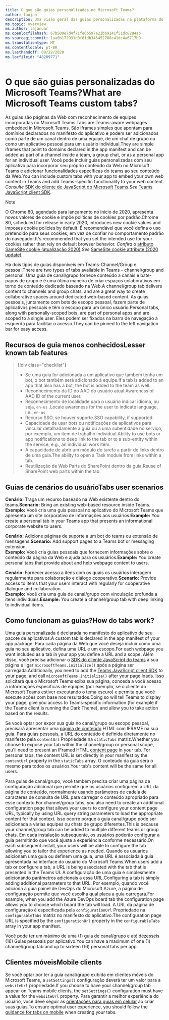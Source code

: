 ```yaml
---
title: O que são guias personalizadas no Microsoft Teams?
author: laujan
description: Uma visão geral das guias personalizadas na plataforma do teams
ms.topic: overview
ms.author: lajanuar
ms.openlocfilehash: 67b509e7d4f71fe6b597a22bb9141f51dc8284ab
ms.sourcegitcommit: 1aa0b172931d0f81db346452788c41dc4a6717b9
ms.translationtype: MT
ms.contentlocale: pt-BR
ms.lasthandoff: 09/22/2020
ms.locfileid: "48209771"
---
```

# <a name="what-are-microsoft-teams-custom-tabs"></a><span data-ttu-id="64fc9-103">O que são guias personalizadas do Microsoft Teams?</span><span class="sxs-lookup"><span data-stu-id="64fc9-103">What are Microsoft Teams custom tabs?</span></span>

<span data-ttu-id="64fc9-104">As guias são páginas da Web com reconhecimento de equipes incorporadas no Microsoft Teams.</span><span class="sxs-lookup"><span data-stu-id="64fc9-104">Tabs are Teams-aware webpages embedded in Microsoft Teams.</span></span> <span data-ttu-id="64fc9-105">São iframes simples que apontam para domínios declarados no manifesto do aplicativo e podem ser adicionados como parte de um canal dentro de uma equipe, de um chat de grupo ou como um aplicativo pessoal para um usuário individual.</span><span class="sxs-lookup"><span data-stu-id="64fc9-105">They are simple iframes that point to domains declared in the app manifest and can be added as part of a channel inside a team, a group chat, or as a personal app for an individual user.</span></span> <span data-ttu-id="64fc9-106">Você pode incluir guias personalizadas com seu aplicativo para incorporar seu próprio conteúdo da Web no Microsoft Teams e adicionar funcionalidades específicas do teams ao seu conteúdo da Web.</span><span class="sxs-lookup"><span data-stu-id="64fc9-106">You can include custom tabs with your app to embed your own web content in Teams and add Teams-specific functionality to your web content.</span></span> <span data-ttu-id="64fc9-107">*Consulte* [SDK do cliente de JavaScript do Microsoft Teams](/javascript/api/overview/msteams-client).</span><span class="sxs-lookup"><span data-stu-id="64fc9-107">*See* [Teams JavaScript client SDK](/javascript/api/overview/msteams-client).</span></span>

> [!NOTE]
> <span data-ttu-id="64fc9-108">O Chrome 80, agendado para lançamento no início de 2020, apresenta novos valores de cookie e impõe políticas de cookies por padrão.</span><span class="sxs-lookup"><span data-stu-id="64fc9-108">Chrome 80, scheduled for release in early 2020, introduces new cookie values and imposes cookie policies by default.</span></span> <span data-ttu-id="64fc9-109">É recomendável que você defina o uso pretendido para seus cookies, em vez de confiar no comportamento padrão do navegador.</span><span class="sxs-lookup"><span data-stu-id="64fc9-109">It's recommended that you set the intended use for your cookies rather than rely on default browser behavior.</span></span> <span data-ttu-id="64fc9-110">*Confira* o [atributo SameSite cookie (atualização 2020)](../resources/samesite-cookie-update.md).</span><span class="sxs-lookup"><span data-stu-id="64fc9-110">*See* [SameSite cookie attribute (2020 update)](../resources/samesite-cookie-update.md).</span></span>

<span data-ttu-id="64fc9-111">Há dois tipos de guias disponíveis em Teams-Channel/Group e pessoal.</span><span class="sxs-lookup"><span data-stu-id="64fc9-111">There are two types of tabs available in Teams - channel/group and personal.</span></span> <span data-ttu-id="64fc9-112">Uma guia de canal/grupo fornece conteúdo a canais e bate-papos de grupo e é uma ótima maneira de criar espaços colaborativos em torno de conteúdo dedicado baseado na Web.</span><span class="sxs-lookup"><span data-stu-id="64fc9-112">A channel/group tab delivers content to channels and group chats, and are a great way to create collaborative spaces around dedicated web-based content.</span></span> <span data-ttu-id="64fc9-113">As guias pessoais, juntamente com bots de escopo pessoal, fazem parte de aplicativos pessoais e têm o escopo para um único usuário.</span><span class="sxs-lookup"><span data-stu-id="64fc9-113">Personal tabs, along with personally-scoped bots, are part of personal apps and are scoped to a single user.</span></span> <span data-ttu-id="64fc9-114">Eles podem ser fixados na barra de navegação à esquerda para facilitar o acesso.</span><span class="sxs-lookup"><span data-stu-id="64fc9-114">They can be pinned to the left navigation bar for easy access.</span></span>

## <a name="lesser-known-tab-features"></a><span data-ttu-id="64fc9-115">Recursos de guia menos conhecidos</span><span class="sxs-lookup"><span data-stu-id="64fc9-115">Lesser known tab features</span></span>

> [!div class="checklist"]
>
> * <span data-ttu-id="64fc9-116">Se uma guia for adicionada a um aplicativo que também tenha um bot, o bot também será adicionado à equipe.</span><span class="sxs-lookup"><span data-stu-id="64fc9-116">If a tab is added to an app that also has a bot, the bot is added to the team as well.</span></span>
> * <span data-ttu-id="64fc9-117">Reconhecimento da ID do AAD do usuário atual.</span><span class="sxs-lookup"><span data-stu-id="64fc9-117">Awareness of AAD ID of the current user.</span></span>
> * <span data-ttu-id="64fc9-118">Reconhecimento de localidade para o usuário indicar idioma, ou seja, `en-us` .</span><span class="sxs-lookup"><span data-stu-id="64fc9-118">Locale awareness for the user to indicate language, i.e., `en-us`.</span></span> 
> * <span data-ttu-id="64fc9-119">Recurso SSO, se houver suporte.</span><span class="sxs-lookup"><span data-stu-id="64fc9-119">SSO capability, if supported.</span></span>
> * <span data-ttu-id="64fc9-120">Capacidade de usar bots ou notificações de aplicativos para vincular detalhadamente à guia ou a uma subentidade no serviço, por exemplo, um item de trabalho individual.</span><span class="sxs-lookup"><span data-stu-id="64fc9-120">Ability to use bots or app notifications to deep link to the tab or to a sub-entity within the service, e.g., an individual work item.</span></span>
> * <span data-ttu-id="64fc9-121">A capacidade de abrir um módulo de tarefa a partir de links dentro de uma guia.</span><span class="sxs-lookup"><span data-stu-id="64fc9-121">The ability to open a Task module from links within a tab.</span></span>
> * <span data-ttu-id="64fc9-122">Reutilização de Web Parts do SharePoint dentro da guia.</span><span class="sxs-lookup"><span data-stu-id="64fc9-122">Reuse of SharePoint web parts within the tab.</span></span>

## <a name="tabs-user-scenarios"></a><span data-ttu-id="64fc9-123">Guias de cenários do usuário</span><span class="sxs-lookup"><span data-stu-id="64fc9-123">Tabs user scenarios</span></span>

<span data-ttu-id="64fc9-124">**Cenário:** Traga um recurso baseado na Web existente dentro do teams.</span><span class="sxs-lookup"><span data-stu-id="64fc9-124">**Scenario:** Bring an existing web-based resource inside Teams.</span></span> \
<span data-ttu-id="64fc9-125">**Exemplo:** Você cria uma guia pessoal no aplicativo do Microsoft Teams que apresenta um site corporativo de informações aos usuários.</span><span class="sxs-lookup"><span data-stu-id="64fc9-125">**Example:** You create a personal tab in your Teams app that presents an informational corporate website to users.</span></span>

<span data-ttu-id="64fc9-126">**Cenário:** Adicione páginas de suporte a um bot do teams ou extensão de mensagens.</span><span class="sxs-lookup"><span data-stu-id="64fc9-126">**Scenario:** Add support pages to a Teams bot or messaging extension.</span></span> \
<span data-ttu-id="64fc9-127">**Exemplo:** Você cria guias pessoais que fornecem informações sobre o conteúdo da página da Web e ajuda para os usuários.</span><span class="sxs-lookup"><span data-stu-id="64fc9-127">**Example:** You create personal tabs that provide about and help webpage content to users.</span></span>

<span data-ttu-id="64fc9-128">**Cenário:** Fornecer acesso a itens com os quais os usuários interagem regularmente para colaboração e diálogo cooperativo.</span><span class="sxs-lookup"><span data-stu-id="64fc9-128">**Scenario:** Provide access to items that your users interact with regularly for cooperative dialogue and collaboration.</span></span> \
<span data-ttu-id="64fc9-129">**Exemplo:** Você cria uma guia de canal/grupo com vinculação profunda a itens individuais.</span><span class="sxs-lookup"><span data-stu-id="64fc9-129">**Example:** You create a channel/group tab with deep linking to individual items.</span></span>

## <a name="how-do-tabs-work"></a><span data-ttu-id="64fc9-130">Como funcionam as guias?</span><span class="sxs-lookup"><span data-stu-id="64fc9-130">How do tabs work?</span></span>

<span data-ttu-id="64fc9-131">Uma guia personalizada é declarada no manifesto do aplicativo de seu pacote de aplicativos.</span><span class="sxs-lookup"><span data-stu-id="64fc9-131">A custom tab is declared in the app manifest of your app package.</span></span> <span data-ttu-id="64fc9-132">Para cada página da Web que você deseja incluir como uma guia no seu aplicativo, defina uma URL e um escopo.</span><span class="sxs-lookup"><span data-stu-id="64fc9-132">For each webpage you want included as a tab in your app you define a URL and a scope.</span></span> <span data-ttu-id="64fc9-133">Além disso, você precisa adicionar o [SDK do cliente JavaScript do teams](/javascript/api/overview/msteams-client) à sua página e ligar `microsoftTeams.initialize()` após a página ser carregada.</span><span class="sxs-lookup"><span data-stu-id="64fc9-133">Additionally, you need to add the [Teams JavaScript client SDK](/javascript/api/overview/msteams-client) to your page, and call `microsoftTeams.initialize()` after your page loads.</span></span> <span data-ttu-id="64fc9-134">Isso solicitará que o Microsoft Teams exiba sua página, conceda a você acesso a informações específicas de equipes (por exemplo, se o cliente do Microsoft Teams estiver executando o tema escuro) e permita que você execute ações com base nos resultados.</span><span class="sxs-lookup"><span data-stu-id="64fc9-134">Doing so will tell Teams to display your page, give you access to Teams-specific information (for example if the Teams client is running the Dark Theme), and allow you to take action based on the results.</span></span>

<span data-ttu-id="64fc9-135">Se você optar por expor sua guia no canal/grupo ou escopo pessoal, precisará apresentar uma [página de conteúdo](~/tabs/how-to/create-tab-pages/content-page.md) HTML com IFRAME na sua guia. Para guias pessoais, a URL do conteúdo é definida diretamente no manifesto pela `contentUrl` Propriedade na `staticTabs` matriz.</span><span class="sxs-lookup"><span data-stu-id="64fc9-135">Whether you choose to expose your tab within the channel/group or personal scope, you'll need to present an IFramed HTML [content page](~/tabs/how-to/create-tab-pages/content-page.md) in your tab. For personal tabs, the content URL is set directly in your manifest by the `contentUrl` property in the `staticTabs` array.</span></span> <span data-ttu-id="64fc9-136">O conteúdo da guia será o mesmo para todos os usuários.</span><span class="sxs-lookup"><span data-stu-id="64fc9-136">Your tab's content will be the same for all users.</span></span>

<span data-ttu-id="64fc9-137">Para guias de canal/grupo, você também precisa criar uma página de configuração adicional que permite que os usuários configurem a URL da página de conteúdo, normalmente usando parâmetros de cadeia de caracteres de consulta de URL para carregar o conteúdo apropriado para esse contexto.</span><span class="sxs-lookup"><span data-stu-id="64fc9-137">For channel/group tabs, you also need to create an additional configuration page that allows your users to configure your content page URL, typically by using URL query string parameters to load the appropriate content for that context.</span></span> <span data-ttu-id="64fc9-138">Isso ocorre porque a guia canal/grupo pode ser adicionada a várias equipes ou chats de grupo diferentes.</span><span class="sxs-lookup"><span data-stu-id="64fc9-138">This is because your channel/group tab can be added to multiple different teams or group chats.</span></span> <span data-ttu-id="64fc9-139">Em cada instalação subsequente, os usuários poderão configurar a guia permitindo que você ajuste a experiência conforme necessário.</span><span class="sxs-lookup"><span data-stu-id="64fc9-139">On each subsequent install, your users will be able to configure the tab allowing you to tailor the experience as needed.</span></span> <span data-ttu-id="64fc9-140">Quando os usuários adicionam uma guia ou definem uma guia, uma URL é associada à guia apresentada na interface do usuário do Microsoft Teams.</span><span class="sxs-lookup"><span data-stu-id="64fc9-140">When users add a tab or configure a tab, a URL is being associated with the tab that is presented in the Teams UI.</span></span> <span data-ttu-id="64fc9-141">A configuração de uma guia é simplesmente adicionando parâmetros adicionais a essa URL.</span><span class="sxs-lookup"><span data-stu-id="64fc9-141">Configuring a tab is simply adding additional parameters to that URL.</span></span> <span data-ttu-id="64fc9-142">Por exemplo, quando você adiciona a guia painel de DevOps do Microsoft Azure, a página de configuração permite que você escolha qual placa a guia carregará.</span><span class="sxs-lookup"><span data-stu-id="64fc9-142">For example, when you add the Azure DevOps board tab the configuration page allows you to choose which board the tab will load.</span></span> <span data-ttu-id="64fc9-143">A URL da página de configuração é especificada pela  `configurationUrl` Propriedade na `configurableTabs` matriz no manifesto do aplicativo.</span><span class="sxs-lookup"><span data-stu-id="64fc9-143">The configuration page URL is specified by the  `configurationUrl` property in the `configurableTabs` array in your app manifest.</span></span>

<span data-ttu-id="64fc9-144">Você pode ter um máximo de uma (1) guia de canal/grupo e até dezesseis (16) Guias pessoais por aplicativo.</span><span class="sxs-lookup"><span data-stu-id="64fc9-144">You can have a maximum of one (1) channel/group tab and up to sixteen (16) personal tabs per app.</span></span>

## <a name="mobile-clients"></a><span data-ttu-id="64fc9-145">Clientes móveis</span><span class="sxs-lookup"><span data-stu-id="64fc9-145">Mobile clients</span></span>

<span data-ttu-id="64fc9-146">Se você optar por ter a guia canal/grupo exibida em clientes móveis do Microsoft Teams, a `setSettings()` configuração deverá ter um valor para a `websiteUrl` propriedade.</span><span class="sxs-lookup"><span data-stu-id="64fc9-146">If you choose to have your channel/group tab appear on Teams mobile clients, the `setSettings()` configuration must have a value for the `websiteUrl` property.</span></span> <span data-ttu-id="64fc9-147">Para garantir a melhor experiência do usuário, você deve seguir as [orientações para guias em celular](~/tabs/design/tabs-mobile.md) ao criar suas guias.</span><span class="sxs-lookup"><span data-stu-id="64fc9-147">To ensure optimal user experience, you should follow the [guidance for tabs on mobile](~/tabs/design/tabs-mobile.md) when creating your tabs.</span></span>
